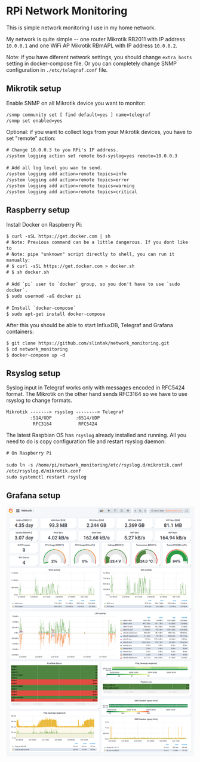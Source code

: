 RPi Network Monitoring
======================

This is simple network monitoring I use in my home network.

My network is quite simple -- one router Mikrotik RB2011 with IP address
`10.0.0.1` and one WiFi AP Mikrotik RBmAPL with IP address `10.0.0.2`.

Note: if you have diferent network settings, you should change `extra_hosts`
setting in docker-compose file. Or you can completely change SNMP configuration
in `./etc/telegraf.conf` file.

Mikrotik setup
--------------

Enable SNMP on all Mikrotik device you want to monitor:

```
/snmp community set [ find default=yes ] name=telegraf
/snmp set enabled=yes
```

Optional: if you want to collect logs from your Mikrotik devices, you have
to set "remote" action:

```
# Change 10.0.0.3 to you RPi's IP address.
/system logging action set remote bsd-syslog=yes remote=10.0.0.3

# Add all log level you wan to send.
/system logging add action=remote topics=info
/system logging add action=remote topics=error
/system logging add action=remote topics=warning
/system logging add action=remote topics=critical
```

Raspberry setup
---------------

Install Docker on Raspberry Pi:

```
$ curl -sSL https://get.docker.com | sh
# Note: Previous command can be a little dangerous. If you dont like to
# Note: pipe "unknown" script directly to shell, you can run it manually:
# $ curl -sSL https://get.docker.com > docker.sh
# $ sh docker.sh

# Add `pi` user to `docker` group, so you don't have to use `sudo docker`.
$ sudo usermod -aG docker pi

# Install `docker-compose`
$ sudo apt-get install docker-compose
```

After this you should be able to start InfluxDB, Telegraf and Grafana containers:

```
$ git clone https://github.com/slintak/network_monitoring.git
$ cd network_monitoring
$ docker-compose up -d
```

Rsyslog setup
-------------

Syslog input in Telegraf works only with messages encoded in RFC5424 format.
The Mikrotik on the other hand sends RFC3164 so we have to use rsyslog to
change formats.

```
Mikrotik -------> rsyslog --------> Telegraf
         :514/UDP         :6514/UDP
          RFC3164          RFC5424
```

The latest Raspbian OS has `rsyslog` already installed and running. All you
need to do is copy configuration file and restart rsyslog daemon:

```
# On Raspberry Pi

sudo ln -s /home/pi/network_monitoring/etc/rsyslog.d/mikrotik.conf /etc/rsyslog.d/mikrotik.conf
sudo systemctl restart rsyslog
```

Grafana setup
-------------

![Grafana Dashboard](imgs/grafana_dashboard.png?raw=true "Grafana Dashboard")
